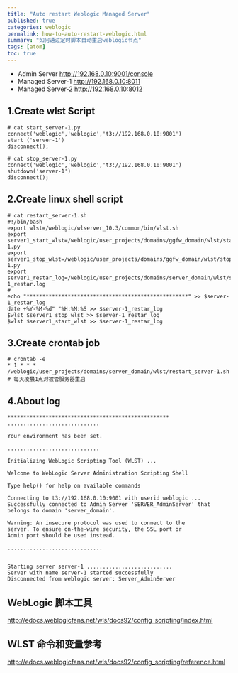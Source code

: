 ```yaml
---
title: "Auto restart Weblogic Managed Server"
published: true
categories: weblogic
permalink: how-to-auto-restart-weblogic.html
summary: "如何通过定时脚本自动重启weblogic节点"
tags: [atom]
toc: true
---
```


- Admin Server http://192.168.0.10:9001/console
- Managed Server-1 http://192.168.0.10:8011
- Managed Server-2 http://192.168.0.10:8012

## 1.Create wlst Script
```
# cat start_server-1.py
connect('weblogic','weblogic','t3://192.168.0.10:9001')
start ('server-1')
disconnect();
```
```
# cat stop_server-1.py
connect('weblogic','weblogic','t3://192.168.0.10:9001')
shutdown('server-1')
disconnect();
```
## 2.Create linux shell script
```
# cat restart_server-1.sh
#!/bin/bash
export wlst=/weblogic/wlserver_10.3/common/bin/wlst.sh
export server1_start_wlst=/weblogic/user_projects/domains/ggfw_domain/wlst/start_server-1.py
export server1_stop_wlst=/weblogic/user_projects/domains/ggfw_domain/wlst/stop_server-1.py
export server1_restar_log=/weblogic/user_projects/domains/server_domain/wlst/server-1_restar.log
#
echo "***************************************************" >> $server-1_restar_log
date +%Y-%M-%d" "%H:%M:%S >> $server-1_restar_log
$wlst $server1_stop_wlst >> $server-1_restar_log
$wlst $server1_start_wlst >> $server-1_restar_log
```
## 3.Create crontab job
```
# crontab -e
* 1 * * * /weblogic/user_projects/domains/server_domain/wlst/restart_server-1.sh
# 每天凌晨1点对被管服务器重启
```
## 4.About log
```
***************************************************
.............................

Your environment has been set.

.............................

Initializing WebLogic Scripting Tool (WLST) ...

Welcome to WebLogic Server Administration Scripting Shell

Type help() for help on available commands

Connecting to t3://192.168.0.10:9001 with userid weblogic ...
Successfully connected to Admin Server 'SERVER_AdminServer' that belongs to domain 'server_domain'.

Warning: An insecure protocol was used to connect to the
server. To ensure on-the-wire security, the SSL port or
Admin port should be used instead.

..............................


Starting server server-1 ...........................
Server with name server-1 started successfully
Disconnected from weblogic server: Server_AdminServer
```
## WebLogic 脚本工具
http://edocs.weblogicfans.net/wls/docs92/config_scripting/index.html
## WLST 命令和变量参考
http://edocs.weblogicfans.net/wls/docs92/config_scripting/reference.html